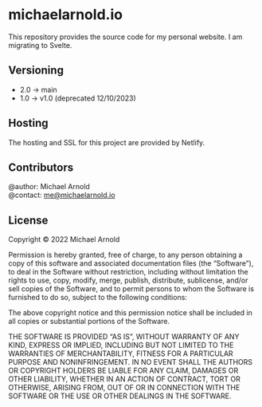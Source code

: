# michaelarnold.io

This repository provides the source code for my personal website. I am migrating
to Svelte.

## Versioning
- 2.0 -> main
- 1.0 -> v1.0 (deprecated 12/10/2023)

## Hosting
The hosting and SSL for this project are provided by Netlify.

## Contributors
@author: Michael Arnold \
@contact: me@michaelarnold.io

## License
Copyright © 2022 Michael Arnold

Permission is hereby granted, free of charge, to any person obtaining a copy of this software and associated documentation files (the “Software”), to deal in the Software without restriction, including without limitation the rights to use, copy, modify, merge, publish, distribute, sublicense, and/or sell copies of the Software, and to permit persons to whom the Software is furnished to do so, subject to the following conditions:

The above copyright notice and this permission notice shall be included in all copies or substantial portions of the Software.

THE SOFTWARE IS PROVIDED “AS IS”, WITHOUT WARRANTY OF ANY KIND, EXPRESS OR IMPLIED, INCLUDING BUT NOT LIMITED TO THE WARRANTIES OF MERCHANTABILITY, FITNESS FOR A PARTICULAR PURPOSE AND NONINFRINGEMENT. IN NO EVENT SHALL THE AUTHORS OR COPYRIGHT HOLDERS BE LIABLE FOR ANY CLAIM, DAMAGES OR OTHER LIABILITY, WHETHER IN AN ACTION OF CONTRACT, TORT OR OTHERWISE, ARISING FROM, OUT OF OR IN CONNECTION WITH THE SOFTWARE OR THE USE OR OTHER DEALINGS IN THE SOFTWARE.
